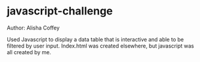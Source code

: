 # javascript-challenge

Author: Alisha Coffey

Used Javascript to display a data table that is interactive and able to be filtered by user input. Index.html was created elsewhere, but javascript was all created by me.
